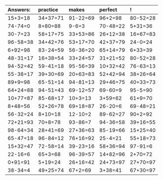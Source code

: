 | Answers: | practice | makes | perfect | ! |
| :--- | :--- | :--- | :--- | :--- |
| 15+3=18 | 34+37=71 | 91-22=69 | 96+2=98 | 80-52=28 | 
| 74-74=0 | 8+80=88 | 9-6=3 | 70-48=22 | 5+31=36 | 
| 30-7=23 | 58+17=75 | 33+53=86 | 26+12=38 | 16+67=83 | 
| 96-58=38 | 34+42=76 | 53+17=70 | 42+37=79 | 24-0=24 | 
| 6+92=98 | 83-24=59 | 56-36=20 | 65+14=79 | 6+33=39 | 
| 48-31=17 | 16+38=54 | 33+24=57 | 31+21=52 | 80-52=28 | 
| 94-52=42 | 59-41=18 | 95-56=39 | 10+32=42 | 76-63=13 | 
| 55-38=17 | 39+30=69 | 20+63=83 | 52+42=94 | 38+26=64 | 
| 89+9=98 | 65-51=14 | 94-81=13 | 29+46=75 | 40+33=73 | 
| 64+24=88 | 94-51=43 | 69-12=57 | 69-60=9 | 95-5=90 | 
| 10+77=87 | 85-68=17 | 10+3=13 | 3+59=62 | 61+9=70 | 
| 8+48=56 | 52+26=78 | 69+18=87 | 26-20=6 | 69-48=21 | 
| 56-32=24 | 8+10=18 | 12-10=2 | 89-62=27 | 90+2=92 | 
| 72+21=93 | 70+8=78 | 93-86=7 | 94-36=58 | 39+16=55 | 
| 98-64=34 | 28+41=69 | 27+36=63 | 85-19=66 | 15+25=40 | 
| 65-47=18 | 96-84=12 | 76+16=92 | 25-4=21 | 55+18=73 | 
| 15+32=47 | 72-58=14 | 39-23=16 | 58+36=94 | 97-91=6 | 
| 22-16=6 | 65+3=68 | 96-39=57 | 14+82=96 | 2+70=72 | 
| 0+91=91 | 5+19=24 | 26+16=42 | 24+73=97 | 27+70=97 | 
| 38-34=4 | 49+25=74 | 67+2=69 | 3+38=41 | 67+30=97 | 
